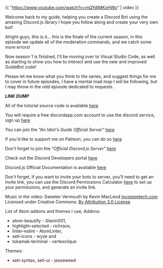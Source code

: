 {{ "https://www.youtube.com/watch?v=mQYdlMKxHWo" | video }}

Welcome back to my guide, helping you create a Discord Bot using the amazing Discord.js library I hope you follow along and create your very own bot!

Alright guys, this is it... this is the finale of the current season, in this episode we update all of the moderation commands, and we catch some more errors!

Now season 1 is finished, I'll be moving over to Visual Studio Code, as well as starting to show you how to interact and use the new and improved GuideBot code!

Please let me know what you think to the series, and suggest things for me to cover in future episodes, I have a mental road map I will be following, but I may throw in the odd episode dedicated to requests.

***LINK DUMP***

All of the tutorial source code is available [here](https://github.com/AnIdiotsGuide/Tutorial-Bot)

You will require a free discordapp.com account to use the discord service, sign up [here](https://discordapp.com/hypesquad?ref=PYisfiCTRf)

You can join the _"An Idiot's Guide Official Server"_ [here](https://discord.gg/gkZCQtH)

If you'd like to support me on Patreon, you can do so [here](https://www.patreon.com/anidiotsguide)

Don't forget to join the _"Official Discord.js Server"_ [here](https://discord.gg/bRCvFy9)

Check out the Discord Developers portal [here](https://discordapp.com/developers/docs/intro)

Discord.js Official Documentation is available [here](https://discord.js.org/#!/)

Don't forget, if you want to invite your bots to server, you'll need to get an invite link, you can use the Discord Permissions Calculator [here](https://finitereality.github.io/permissions/?v=0) to set up your permissions, and generate an invite link.

Music in the video:
Sweeter Vermouth by Kevin MacLeod [incompetech.com](incompetech.com)
Licensed under Creative Commons: [By Attribution 3.0 License](http://creativecommons.org/licenses/by/3.0/)

List of Atom addons and themes I use;
Addons:

* atom-beautify - Glavin001,
* highlight-selected - richrace,
* linter-eslint - AtomLinter,
* seti-icons - wyze and
* tokamak-terminal - vertexclique

Themes:

* seti-syntax, seti-ui - jesseweed

